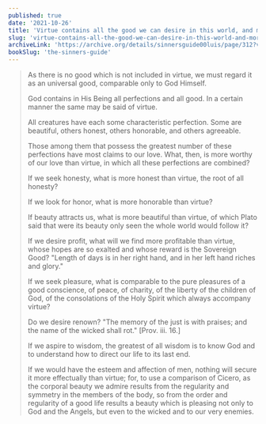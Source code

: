 ```yaml
---
published: true
date: '2021-10-26'
title: 'Virtue contains all the good we can desire in this world, and more perfectly'
slug: 'virtue-contains-all-the-good-we-can-desire-in-this-world-and-more-perfectly'
archiveLink: 'https://archive.org/details/sinnersguide00luis/page/312?view=theater'
bookSlug: 'the-sinners-guide'
---
```


> As there is no good which is not included in virtue, we must regard it as an universal good, comparable only to God Himself.
>
> God contains in His Being all perfections and all good. In a certain manner the same may be said of virtue.
>
> All creatures have each some characteristic perfection. Some are beautiful, others honest, others honorable, and others agreeable.
>
> Those among them that possess the greatest number of these perfections have most claims to our love. What, then, is more worthy of our love than virtue, in which all these perfections are combined?
>
> If we seek honesty, what is more honest than virtue, the root of all honesty?
>
> If we look for honor, what is more honorable than virtue?
>
> If beauty attracts us, what is more beautiful than virtue, of which Plato said that were its beauty only seen the whole world would follow it?
>
> If we desire profit, what will we find more profitable than virtue, whose hopes are so exalted and whose reward is the Sovereign Good? "Length of days is in her right hand, and in her left hand riches and glory."
>
> If we seek pleasure, what is comparable to the pure pleasures of a good conscience, of peace, of charity, of the liberty of the children of God, of the consolations of the Holy Spirit which always accompany virtue?
>
> Do we desire renown? "The memory of the
just is with praises; and the name of the wicked shall rot." [Prov. iii. 16.]
>
> If we aspire to wisdom, the greatest of all wisdom is to know God and to understand how to direct our life to its last end.
>
> If we would have the esteem and affection of men, nothing will secure it more effectually than virtue; for, to use a comparison of Cicero, as the corporal beauty we admire results from the regularity and symmetry in the members of the body, so from the order and regularity of a good life results a beauty which is pleasing not only to God and the Angels, but even to the wicked and to our very enemies.